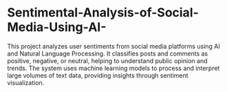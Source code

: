 # Sentimental-Analysis-of-Social-Media-Using-AI-
This project analyzes user sentiments from social media platforms using AI and Natural Language Processing. It classifies posts and comments as positive, negative, or neutral, helping to understand public opinion and trends. The system uses machine learning models to process and interpret large volumes of text data, providing insights through sentiment visualization.
